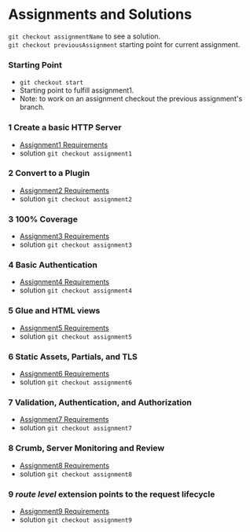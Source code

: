# Assignments and Solutions

`git checkout assignmentName` to see a solution.<br/>
`git checkout previousAssignment` starting point for current assignment.

### Starting Point 
* `git checkout start`
* Starting point to fulfill assignment1.
* Note: to work on an assignment checkout the previous assignment's branch.

### 1 Create a basic HTTP Server
* [Assignment1 Requirements](../assignments/a0.0.1.md)
* solution `git checkout assignment1`

### 2 Convert to a Plugin
* [Assignment2 Requirements](../assignments/a0.0.2.md)
* solution `git checkout assignment2`

### 3 100% Coverage
* [Assignment3 Requirements](../assignments/a0.0.3.md)
* solution `git checkout assignment3`

### 4 Basic Authentication
* [Assignment4 Requirements](../assignments/a0.0.4.md)
* solution `git checkout assignment4`

### 5 Glue and HTML views
* [Assignment5 Requirements](../assignments/a0.0.5.md)
* solution `git checkout assignment5`

### 6 Static Assets, Partials, and TLS
* [Assignment6 Requirements](../assignments/a0.0.6.md)
* solution `git checkout assignment6`

### 7 Validation, Authentication, and Authorization
* [Assignment7 Requirements](../assignments/a0.0.7.md)
* solution `git checkout assignment7`

### 8 Crumb, Server Monitoring and Review 
* [Assignment8 Requirements](../assignments/a0.0.8.md)
* solution `git checkout assignment8`

### 9 *route level* extension points to the request lifecycle 
* [Assignment9 Requirements](../assignments/a0.0.9.md)
* solution `git checkout assignment9`

